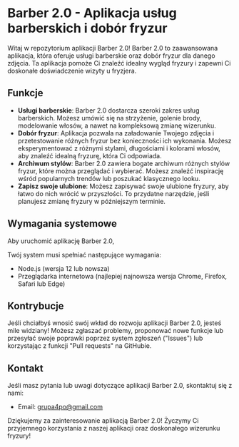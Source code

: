 # Barber 2.0 - Aplikacja usług barberskich i dobór fryzur

Witaj w repozytorium aplikacji Barber 2.0! Barber 2.0 to zaawansowana aplikacja, która oferuje usługi barberskie oraz dobór fryzur dla danego zdjęcia. Ta aplikacja pomoże Ci znaleźć idealny wygląd fryzury i zapewni Ci doskonałe doświadczenie wizyty u fryzjera.

## Funkcje

- **Usługi barberskie**: Barber 2.0 dostarcza szeroki zakres usług barberskich. Możesz umówić się na strzyżenie, golenie brody, modelowanie włosów, a nawet na kompleksową zmianę wizerunku.
- **Dobór fryzur**: Aplikacja pozwala na załadowanie Twojego zdjęcia i przetestowanie różnych fryzur bez konieczności ich wykonania. Możesz eksperymentować z różnymi stylami, długościami i kolorami włosów, aby znaleźć idealną fryzurę, która Ci odpowiada.
- **Archiwum stylów**: Barber 2.0 zawiera bogate archiwum różnych stylów fryzur, które można przeglądać i wybierać. Możesz znaleźć inspirację wśród popularnych trendów lub poszukać klasycznego looku.
- **Zapisz swoje ulubione**: Możesz zapisywać swoje ulubione fryzury, aby łatwo do nich wrócić w przyszłości. To przydatne narzędzie, jeśli planujesz zmianę fryzury w późniejszym terminie.

## Wymagania systemowe

Aby uruchomić aplikację Barber 2.0,

 Twój system musi spełniać następujące wymagania:

- Node.js (wersja 12 lub nowsza)
- Przeglądarka internetowa (najlepiej najnowsza wersja Chrome, Firefox, Safari lub Edge)

## Kontrybucje

Jeśli chciałbyś wnosić swój wkład do rozwoju aplikacji Barber 2.0, jesteś mile widziany! Możesz zgłaszać problemy, proponować nowe funkcje lub przesyłać swoje poprawki poprzez system zgłoszeń ("Issues") lub korzystając z funkcji "Pull requests" na GitHubie.

## Kontakt

Jeśli masz pytania lub uwagi dotyczące aplikacji Barber 2.0, skontaktuj się z nami:

- Email: grupa4po@gmail.com

Dziękujemy za zainteresowanie aplikacją Barber 2.0! Życzymy Ci przyjemnego korzystania z naszej aplikacji oraz doskonałego wizerunku fryzury!
